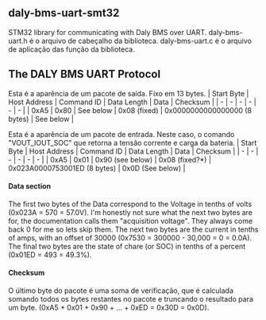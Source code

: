 ## daly-bms-uart-smt32
STM32 library for communicating with Daly BMS over UART.
daly-bms-uart.h é o arquivo de cabeçalho da biblioteca.
daly-bms-uart.c é o arquivo de aplicação das função da biblioteca.

## The DALY BMS UART Protocol

Esta é a aparência de um pacote de saída. Fixo em 13 bytes. 
| Start Byte      | Host Address | Command ID | Data Length | Data | Checksum | 
| - | - | - | - | - | - | 
| 0xA5 | 0x80 | See below | 0x08 (fixed) | 0x0000000000000000 (8 bytes) | See below |

Esta é a aparência de um pacote de entrada. Neste caso, o comando "VOUT_IOUT_SOC" que retorna a tensão corrente e carga da bateria.
| Start Byte      | Host Address | Command ID | Data Length | Data | Checksum | 
| - | - | - | - | - | - | 
| 0xA5 | 0x01 | 0x90 (see below) | 0x08 (fixed?*) | 0x023A0000753001ED (8 bytes) | 0x0D (See below) |

#### Data section
The first two bytes of the Data correspond to the Voltage in tenths of volts (0x023A = 570 = 57.0V). I'm honestly not sure what the next two bytes are for, the documentation calls them "acquisition voltage". They always come back 0 for me so lets skip them. The next two bytes are the current in tenths of amps, with an offset of 30000 (0x7530 = 300000 - 30,000 = 0 = 0.0A). The final two bytes are the state of chare (or SOC) in tenths of a percent (0x01ED = 493 = 49.3%). 

#### Checksum
O último byte do pacote é uma soma de verificação, que é calculada somando todos os bytes restantes no pacote e truncando o resultado para um byte. (0xA5 + 0x01 + 0x90 + ... + 0xED = 0x30D = 0x0D).  
